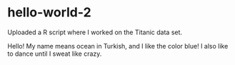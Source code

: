 # hello-world-2
Uploaded a R script where I worked on the Titanic data set.


Hello! My name means ocean in Turkish, and I like the color blue!
I also like to dance until I sweat like crazy.
